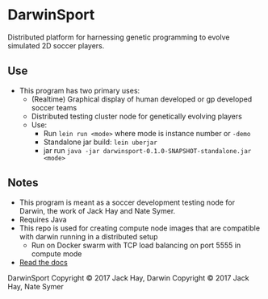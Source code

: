 # DarwinSport
Distributed platform for harnessing genetic programming to evolve simulated 2D soccer players.

## Use
- This program has two primary uses:
  - (Realtime) Graphical display of human developed or gp developed soccer teams
  - Distributed testing cluster node for genetically evolving players
  - Use:
    - Run ``` lein run <mode> ``` where mode is instance number or ``` -demo ```
    - Standalone jar build: ``` lein uberjar ```
    - jar run ```java -jar darwinsport-0.1.0-SNAPSHOT-standalone.jar <mode> ```

## Notes
- This program is meant as a soccer development testing node for Darwin, the work of Jack Hay and Nate Symer.
- Requires Java
- This repo is used for creating compute node images that are compatible with darwin running in a distributed setup
  - Run on Docker swarm with TCP load balancing on port 5555 in compute mode
- [Read the docs](doc/intro.md)

DarwinSport Copyright © 2017 Jack Hay,     Darwin Copyright © 2017 Jack Hay, Nate Symer
